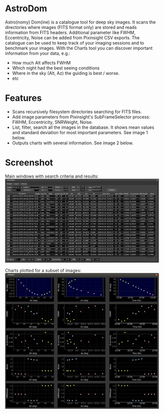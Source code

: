 # AstroDom
Astro(nomy) Dom(ine) is a catalogue tool for deep sky images. It scans the directories where images (FITS format only) are 
stored and reads information from FITS headers. 
Additional parameter like FWHM, Eccentricity, Noise can be added from Pixinsight CSV exports.
The catalogue can be used to keep track of your imaging sessions and to benchmark your images.
With the Charts tool you can discover important information from your data, e.g.:
- How much Alt affects FWHM
- Which night had the best seeing conditions
- Where in the sky (Alt, Az) the guiding is best / worse.
- etc

# Features
- Scans recursively filesystem directories searching for FITS files.
- Add image parameters from Pixinsight's SubFrameSelector process: FWHM, Eccentricity, SNRWeight, Noise.
- List, filter, search all the images in the database. It shows mean values and standard deviation for most important parameters. See image 1 below.
- Outputs charts with several information. See image 2 below.

# Screenshot
Main windows with search criteria and results:
![image 1](/docs/test.gif?raw=true)

Charts plotted for a subset of images:
![image 2](/docs/ADcharts.png?raw=true)

